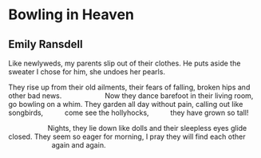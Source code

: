 # Bowling in Heaven
## Emily Ransdell
Like newlyweds,
my parents slip out of their clothes.
He puts aside the sweater I chose
for him, she undoes her pearls.

They rise up from their old ailments,
their fears of falling, broken hips
and other bad news.
                     Now they dance
barefoot in their living room,
go bowling on a whim.
They garden all day without pain,
calling out like songbirds,
          come see the hollyhocks,
          they have grown so tall!

                    Nights, they lie down
like dolls and their sleepless eyes
glide closed. They seem so eager
for morning, I pray they will find each other
                      again and again.